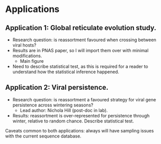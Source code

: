 # Applications

## Application 1: Global reticulate evolution study.
- Research question: is reassortment favoured when crossing between viral hosts?
- Results are in PNAS paper, so I will import them over with minimal modifications.
    - Main figure
- Need to describe statistical test, as this is required for a reader to understand how the statistical inference happened.

## Application 2: Viral persistence.
- Research question: is reassortment a favoured strategy for viral gene persistence across wintering seasons?
    - Lead author: Nichola Hill (post-doc in lab). 
- Results: reassortment is over-represented for persistence through winter, relative to random chance. Describe statistical test.

Caveats common to both applications: always will have sampling issues with the current sequence database.
